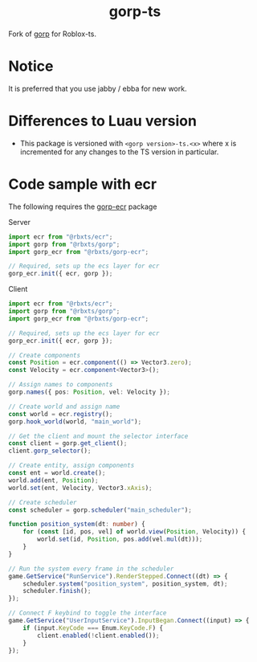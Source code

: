 <div align="center">
	<h1>gorp-ts</h1>
</div>

Fork of [gorp](https://github.com/Aloroid/gorp) for Roblox-ts.

# Notice
It is preferred that you use jabby / ebba for new work.

# Differences to Luau version
- This package is versioned with `<gorp version>-ts.<x>` where x is incremented for any changes to the TS version in particular.

# Code sample with ecr

The following requires the [gorp-ecr](https://github.com/ReturnedTrue/gorp-ecr-ts) package

Server

```ts
import ecr from "@rbxts/ecr";
import gorp from "@rbxts/gorp";
import gorp_ecr from "@rbxts/gorp-ecr";

// Required, sets up the ecs layer for ecr
gorp_ecr.init({ ecr, gorp });
```

Client
```ts
import ecr from "@rbxts/ecr";
import gorp from "@rbxts/gorp";
import gorp_ecr from "@rbxts/gorp-ecr";

// Required, sets up the ecs layer for ecr
gorp_ecr.init({ ecr, gorp });

// Create components
const Position = ecr.component(() => Vector3.zero);
const Velocity = ecr.component<Vector3>();

// Assign names to components
gorp.names({ pos: Position, vel: Velocity });

// Create world and assign name
const world = ecr.registry();
gorp.hook_world(world, "main_world");

// Get the client and mount the selector interface
const client = gorp.get_client();
client.gorp_selector();

// Create entity, assign components
const ent = world.create();
world.add(ent, Position);
world.set(ent, Velocity, Vector3.xAxis);

// Create scheduler
const scheduler = gorp.scheduler("main_scheduler");

function position_system(dt: number) {
	for (const [id, pos, vel] of world.view(Position, Velocity)) {
		world.set(id, Position, pos.add(vel.mul(dt)));
	}
}

// Run the system every frame in the scheduler
game.GetService("RunService").RenderStepped.Connect((dt) => {
	scheduler.system("position_system", position_system, dt);
	scheduler.finish();
});

// Connect F keybind to toggle the interface
game.GetService("UserInputService").InputBegan.Connect((input) => {
	if (input.KeyCode === Enum.KeyCode.F) {
		client.enabled(!client.enabled());
	}
});

```